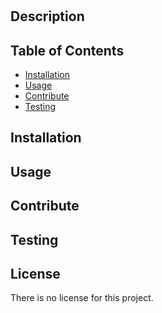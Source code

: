 
  # 
  

  ## Description
  

  ## Table of Contents
  * [Installation](#installation)
  * [Usage](#usage)
  * [Contribute](#contribute)
  * [Testing](#testing)
  
  ## Installation
  

  ## Usage
  

  ## Contribute
  

  ## Testing
  

  ## License
  There is no license for this project.
